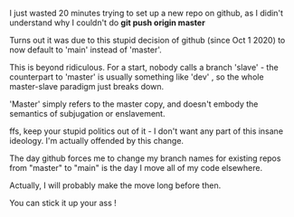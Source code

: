 I just wasted 20 minutes trying to set up a new repo on github, as I didin't understand why I couldn't do **git push origin master** 

Turns out it was due to this stupid decision of github (since Oct 1 2020) to now default to 'main' instead of 'master'.

This is beyond ridiculous. For a start, nobody calls a branch 'slave' - the counterpart to 'master' is usually something like 'dev' , so the whole master-slave paradigm just breaks down.

'Master' simply refers to the master copy, and doesn't embody the semantics of subjugation or enslavement.

ffs, keep your stupid politics out of it - I don't want any part of this insane ideology. I'm actually offended by this change.

The day github forces me to change my branch names for existing repos from "master" to "main" is the day I move all of my code elsewhere. 

Actually, I will probably make the move long before then.

You can stick it up your ass !
